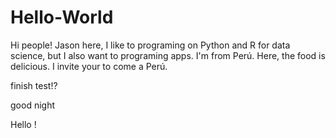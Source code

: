# Hello-World
Hi people!
Jason here, I like to programing on Python and R for data science, but I also want to programing apps.
I'm from Perú. Here, the food is delicious. I invite your to come a Perú.

finish test!?

good night

Hello !
